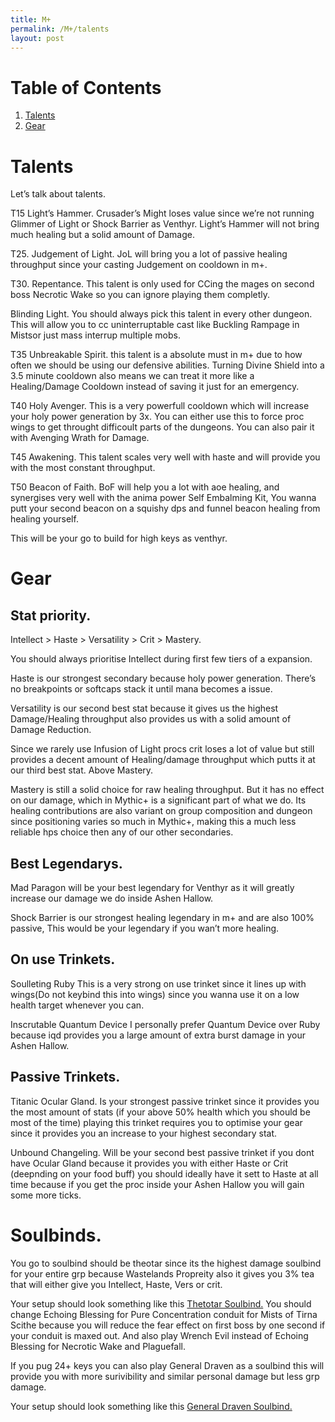```yaml
---
title: M+
permalink: /M+/talents
layout: post
---
```


# Table of Contents

1. [Talents](#Talents)
2. [Gear](#gear)

# Talents

Let’s talk about talents.

T15
Light’s Hammer.
Crusader’s Might loses value since we’re not running Glimmer of Light or Shock Barrier as Venthyr. Light’s Hammer will not bring much healing but a solid amount of Damage.

T25.
Judgement of Light.
JoL will bring you a lot of passive healing throughput since your casting Judgement on cooldown in m+.

T30.
Repentance.
This talent is only used for CCing the mages on second boss Necrotic Wake so you can ignore playing them completly.

Blinding Light.
You should always pick this talent in every other dungeon. This will allow you to cc uninterruptable cast like Buckling Rampage in Mistsor just mass interrup multiple mobs.

T35
Unbreakable Spirit.
this talent is a absolute must in m+ due to how often we should be using our defensive abilities. Turning Divine Shield into a 3.5 minute cooldown also means we can treat it more like a Healing/Damage Cooldown instead of saving it just for an emergency.

T40
Holy Avenger.
This is a very powerfull cooldown which will increase your holy power generation by 3x. You can either use this to force proc wings to get throught difficoult parts of the dungeons. You can also pair it with Avenging Wrath for Damage.

T45
Awakening.
This talent scales very well with haste and will provide you with the most constant throughput.

T50
Beacon of Faith.
BoF will help you a lot with aoe healing, and synergises very well with the anima power Self Embalming Kit, You wanna putt your second beacon on a squishy dps and funnel beacon healing from healing yourself.

This will be your go to build for high keys as venthyr.

# Gear

## Stat priority.

Intellect > Haste > Versatility > Crit > Mastery.

You should always prioritise Intellect during first few tiers of a expansion.

Haste is our strongest secondary because holy power generation. There’s no breakpoints or softcaps stack it until mana becomes a issue.

Versatility is our second best stat because it gives us the highest Damage/Healing throughput also provides us with a solid amount of Damage Reduction.

Since we rarely use Infusion of Light procs crit loses a lot of value but still provides a decent amount of Healing/damage throughput which putts it at our third best stat. Above Mastery.

Mastery is still a solid choice for raw healing throughput. But it has no effect on our damage, which in Mythic+ is a significant part of what we do. Its healing contributions are also variant on group composition and dungeon since positioning varies so much in Mythic+, making this a much less reliable hps choice then any of our other secondaries.

## Best Legendarys.

Mad Paragon will be your best legendary for Venthyr as it will greatly increase our damage we do inside Ashen Hallow.

Shock Barrier is our strongest healing legendary in m+ and are also 100% passive, This would be your legendary if you wan’t more healing.

## On use Trinkets.

Soulleting Ruby
This is a very strong on use trinket since it lines up with wings(Do not keybind this into wings) since you wanna use it on a low health target whenever you can.

Inscrutable Quantum Device
I personally prefer Quantum Device over Ruby because iqd provides you a large amount of extra burst damage in your Ashen Hallow.

## Passive Trinkets.

Titanic Ocular Gland.
Is your strongest passive trinket since it provides you the most amount of stats (if your above 50% health which you should be most of the time) playing this trinket requires you to optimise your gear since it provides you an increase to your highest secondary stat.

Unbound Changeling.
Will be your second best passive trinket if you dont have Ocular Gland because it provides you with either Haste or Crit (deepnding on your food buff) you should ideally have it sett to Haste at all time because if you get the proc inside your Ashen Hallow you will gain some more ticks.

# Soulbinds.

You go to soulbind should be theotar since its the highest damage soulbind for your entire grp because Wastelands Propreity also it gives you 3% tea that will either give you Intellect, Haste, Vers or crit.

Your setup should look something like this [Thetotar Soulbind.](#https://www.wowhead.com/soulbind-calc/venthyr/theotar-the-mad-duke/paladin/Awa-774CBS1ECBUtdAgSBTD0CCUwEAgiFStjCDUsqgg) You should change Echoing Blessing for Pure Concentration conduit for Mists of Tirna Scithe because you will reduce the fear effect on first boss by one second if your conduit is maxed out. And also play Wrench Evil instead of Echoing Blessing for Necrotic Wake and Plaguefall.

If you pug 24+ keys you can also play General Draven as a soulbind this will provide you with more surivibility and similar personal damage but less grp damage.

Your setup should look something like this [General Draven Soulbind.](#https://www.wowhead.com/soulbind-calc/venthyr/general-draven/paladin/AwaWb5YCFS1ECCUtdAgSBTD0CCUwEAghBStjCA)
